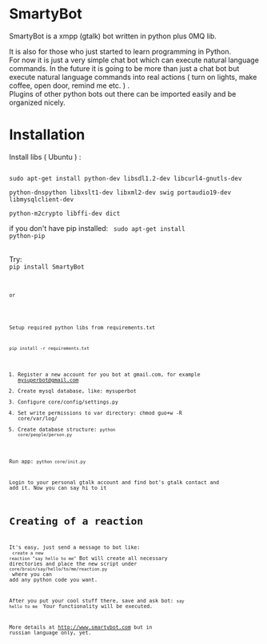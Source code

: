 SmartyBot
==========

SmartyBot is a xmpp (gtalk) bot written in python plus 0MQ lib. 
<br>


It is also for those who just started to learn programming in Python.<br>
For now it is just a very simple chat bot which can execute natural language commands.
In the future it is going to be more than just a chat bot but execute natural language commands into real actions ( turn on lights, make coffee, open door, remind me etc. ) . <br>
Plugins of other python bots out there can be imported easily and be organized nicely.



Installation
===========

Install libs ( Ubuntu ) :

<code>
sudo apt-get install python-dev libsdl1.2-dev libcurl4-gnutls-dev <br>
python-dnspython libxslt1-dev libxml2-dev swig portaudio19-dev libmysqlclient-dev<br>
python-m2crypto libffi-dev dict
</code>

if you don't have pip installed:
<code>
sudo apt-get install python-pip
</code>
<br>

<br>
Try:
<code>
pip install SmartyBot
<code>

<br>
or<br>
<br>

Setup required python libs from requirements.txt

<code>pip install -r requirements.txt</code>



1. Register a new account for you bot at gmail.com, for example  mysuperbot@gmail.com
2. Create mysql database, like: mysuperbot
3. Configure core/config/settings.py
4. Set write permissions to var directory: chmod guo+w -R core/var/log/
5. Create database structure:  <code>python core/people/person.py</code>

Run app:   <code>python core/init.py</code>

Login to your personal gtalk account and find bot's gtalk contact and add it.
Now you can say hi to it


Creating of a reaction
===========

It's easy,	just send a message to bot like: <br> <code>create a new reaction "say hello to me"</code>
Bot will create all necessary directories and place the new script
under <code>core/brain/say/hello/to/me/reaction.py</code><br>
where you can add any python code you want.

After you put your cool stuff there,
save and ask bot:  <code>say hello to me </code>
Your functionality will be executed.

More details at http://www.smartybot.com but in russian language only, yet.<br>

